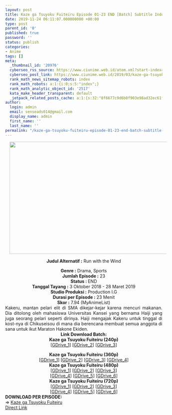 ```yaml
---
layout: post
title: Kaze ga Tsuyoku Fuiteiru Episode 01-23 END [Batch] Subtitle Indonesia
date: 2019-11-24 06:11:07.000000000 +00:00
type: post
parent_id: '0'
published: true
password: ''
status: publish
categories:
- Anime
tags: []
meta:
  _thumbnail_id: '20976'
  cyberseo_rss_source: https://www.ciunime.web.id/atom.xml?start-index=1651&max-results=150
  cyberseo_post_link: https://www.ciunime.web.id/2019/03/kaze-ga-tsuyoku-fuiteiru-episode-01-23.html
  rank_math_news_sitemap_robots: index
  rank_math_robots: a:1:{i:0;s:5:"index";}
  rank_math_analytic_object_id: '2517'
  kata_make_header_transparent: default
  _jetpack_related_posts_cache: a:1:{s:32:"8f6677c9d6b0f903e98ad32ec61f8deb";a:2:{s:7:"expires";i:1645008318;s:7:"payload";a:0:{}}}
author:
  login: admin
  email: senseads014@gmail.com
  display_name: admin
  first_name: ''
  last_name: ''
permalink: "/kaze-ga-tsuyoku-fuiteiru-episode-01-23-end-batch-subtitle-indonesia/"
---
```

<div style="text-align: center;">
<div style="text-align: left;">
<div class="separator" style="clear: both; text-align: center;"><a href="https://3.bp.blogspot.com/-tCMvihWc8Io/XFboQ4zDYDI/AAAAAAAAJjU/XsbhsfnglOgx5Vpr-bC-G_qrd1SedKpaACLcBGAs/s1600/Kaze%2Bga%2BTsuyoku%2BFuiteiru.jpg" style="margin-left: 1em; margin-right: 1em;"><img border="0" data-original-height="720" data-original-width="1280" height="360" src="{{ site.baseurl }}/assets/2019/11/Kaze%2Bga%2BTsuyoku%2BFuiteiru.jpg" width="640" /></a></div>
<p></div>
<p><b>Judul</b><b><b> Alternatif</b> :</b> Run with the Wind</div>
<div style="text-align: center;"><b><b>Genre :</b></b> Drama, Sports</div>
<div style="text-align: center;"><b>Jumlah Episode :</b> 23<br /><b>Status : </b>END<br /><b>Tanggal Tayang :</b> 3 Oktober 2018 - 28 Maret 2019<br /><b>Studio Produksi :</b> Production I.G<br /><b>Durasi per Episode :</b> 23 Menit</div>
<div style="text-align: center;"><b>Skor :</b> 7.94 (MyAnimeList)</div>
<div style="text-align: center;"></div>
<div style="text-align: justify;">Kakeru, mantan pelari elit di SMA dikejar-kejar karena mencuri makanan. Dia ditolong oleh mahasiswa Universitas Kansei yang bernama Haiji yang juga seorang pelari seperti dirinya. Haiji mengajak Kakeru untuk tinggal di kost-nya di Chikuseisou di mana dia berencana membuat semua anggota di sana untuk ikut Maraton Hakone Ekiden.</div>
<div style="text-align: justify;"></div>
<div style="text-align: justify;"></div>
<div style="text-align: center;"><b>Link Download Batch:</b></div>
<div style="text-align: center;">
<div style="text-align: center;"><b>Kaze ga Tsuyoku Fuiteiru (240p)</b></div>
<div style="text-align: center;">[<a href="https://drive.google.com/uc?export=download&amp;id=1e_wWEMTFMFjURTY5h9cE1VhurevypKoW" target="_blank" rel="noopener">GDrive_1</a>] [<a href="https://drive.google.com/uc?id=1C0E4Dw6cU-cIYmVr1SFnsrXauHNI0JU2" target="_blank" rel="noopener">GDrive_2</a>] [<a href="https://drive.google.com/uc?id=1UwjdJD_dm70eYo6DdeipgVf3FDJphQPg" target="_blank" rel="noopener">GDrive_3</a>]</p>
</div>
</div>
<div style="text-align: center;"><b>Kaze ga Tsuyoku Fuiteiru (360p)</b></div>
<div style="text-align: center;">[<a href="https://drive.google.com/uc?id=1UucMwBlKEgirh7htGv4cGk5XSSLwmRI8" target="_blank" rel="noopener">GDrive_1</a>] [<a href="https://drive.google.com/uc?export=download&amp;id=1noMrEvm6xRdF2mIujSRxkD6SK_uZB8eV" target="_blank" rel="noopener">GDrive_2</a>] [<a href="https://drive.google.com/uc?id=1YUJ59y45Y2f9pAyW_44j7CdcHat1XXvy" target="_blank" rel="noopener">GDrive_3</a>] [<a href="https://drive.google.com/uc?id=14p-vlOXXFsXnaV1viCX3epPthHOBKU1K" target="_blank" rel="noopener">GDrive_4</a>]</div>
<div style="text-align: center;"></div>
<div style="text-align: center;"><b>Kaze ga Tsuyoku Fuiteiru (480p)</b><br />[<a href="https://drive.google.com/uc?id=1F15O2XIraVSqsFC7epNGt-XVIjaIx6aL" target="_blank" rel="noopener">GDrive_1</a>] [<a href="https://drive.google.com/uc?id=1FH2LW3IFxN8xB7zVr-Z3Qh5LYbT1buFN" target="_blank" rel="noopener">GDrive_2</a>] [<a href="https://drive.google.com/uc?id=1TSbEgkK2o09m8zgxUl0EoV5hwGU11THj" target="_blank" rel="noopener">GDrive_3</a>]<br />[<a href="https://drive.google.com/uc?id=1_T0lJEW8RwqDanShZcVxZMHxIArw-Ama" target="_blank" rel="noopener">GDrive_4</a>] [<a href="https://drive.google.com/uc?export=download&amp;id=1iZhqPDKRbCa33He_WZQ_-_Ho5eBhrL1D" target="_blank" rel="noopener">GDrive_5</a>] [<a href="https://drive.google.com/uc?export=download&amp;id=1YdhuX9kpCCIAxpM6AZiYh2GZ-QfhdWjo" target="_blank" rel="noopener">GDrive_6</a>]</div>
<div style="text-align: center;"><b>Kaze ga Tsuyoku Fuiteiru (720p)</b><br />[<a href="https://drive.google.com/uc?id=1Q7BgF4Qo-ruXpVaQ3_v_qadBIv0WzNDe" target="_blank" rel="noopener">GDrive_1</a>] [<a href="https://drive.google.com/uc?id=15gELuWfAPKJ8W65xvOTlW4pbzXuAmH6A" target="_blank" rel="noopener">GDrive_2</a>] [<a href="https://drive.google.com/uc?id=1FRLZd2Kvvhde5Z2_Gp-fyfpzFhWjmoKV" target="_blank" rel="noopener">GDrive_3</a>]<br />[<a href="https://drive.google.com/uc?id=1knAjfyK_HlJ837_pdi3iwtoGIf02H9Qz" target="_blank" rel="noopener">GDrive_4</a>] [<a href="https://drive.google.com/uc?export=download&amp;id=1DXn5hMmd2184lwtkINPd-EGBJa1WXU2W" target="_blank" rel="noopener">GDrive_5</a>] [<a href="https://drive.google.com/uc?export=download&amp;id=1ab53Q3Z_51q-q2CQeHisYj5QtYo-_tda" target="_blank" rel="noopener">GDrive_6</a>]
<div style="text-align: left;"></div>
<div style="text-align: left;"></div>
<div style="text-align: left;"><b>DOWNLOAD PER EPISODE:</b></div>
<div style="text-align: left;">=&gt;&nbsp;<a href="https://www.ciunime.web.id/2019/02/kaze-ga-tsuyoku-fuiteiru-subtitle.html" target="_blank" rel="noopener">Kaze ga Tsuyoku Fuiteiru</a></div>
<div style="text-align: left;"></div>
</div>
<link rel="stylesheet" href="https://cdnjs.cloudflare.com/ajax/libs/font-awesome/4.7.0/css/font-awesome.min.css" />
<div class="divbtn"> <a href="https://handymansurrender.com/fihup8buzv?key=94550f7ce39444073321dde3b8782f97" class="btn"><i class="fa fa-download"></i> Direct Link</a> </div>
